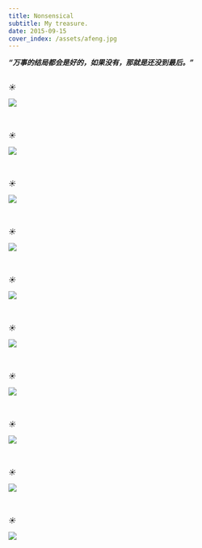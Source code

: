 ```yaml
---
title: Nonsensical
subtitle: My treasure.
date: 2015-09-15
cover_index: /assets/afeng.jpg
---
```

***“万事的结局都会是好的，如果没有，那就是还没到最后。”***
<br>
<br>

*☀*

<img src="/assets/1.jpg">  <br>  
<br>

*☀*

<img src="/assets/2.jpg">  <br>  
<br>

*☀*

<img src="/assets/3.jpg">  <br>  
<br>

*☀*

<img src="/assets/4.jpg">  <br>  
<br>

*☀*

<img src="/assets/5.jpg">  <br>  
<br>

*☀*

<img src="/assets/6.jpg">  <br>  
<br>

*☀*

<img src="/assets/7.jpg">  <br>  
<br>

*☀*

<img src="/assets/8.jpg">  <br>  
<br>

*☀*

<img src="/assets/9.jpg">  <br>  
<br>

*☀*

<img src="/assets/10.jpg">  <br>  
<br>